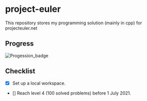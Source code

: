 # project-euler
This repository stores my programming solution (mainly in cpp) for projecteuler.net

## Progress

![Progession_badge](https://projecteuler.net/profile/Saasm.png)

## Checklist

- [x] Set up a local workspace.  
- [] Reach level 4 (100 solved problems) before 1 July 2021. 
